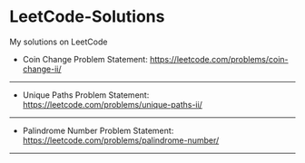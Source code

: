 # LeetCode-Solutions
My solutions on LeetCode

* Coin Change 
Problem Statement: https://leetcode.com/problems/coin-change-ii/

------------------------------------------------------------------
* Unique Paths
Problem Statement: https://leetcode.com/problems/unique-paths-ii/

------------------------------------------------------------------
* Palindrome Number
Problem Statement: https://leetcode.com/problems/palindrome-number/

------------------------------------------------------------------
